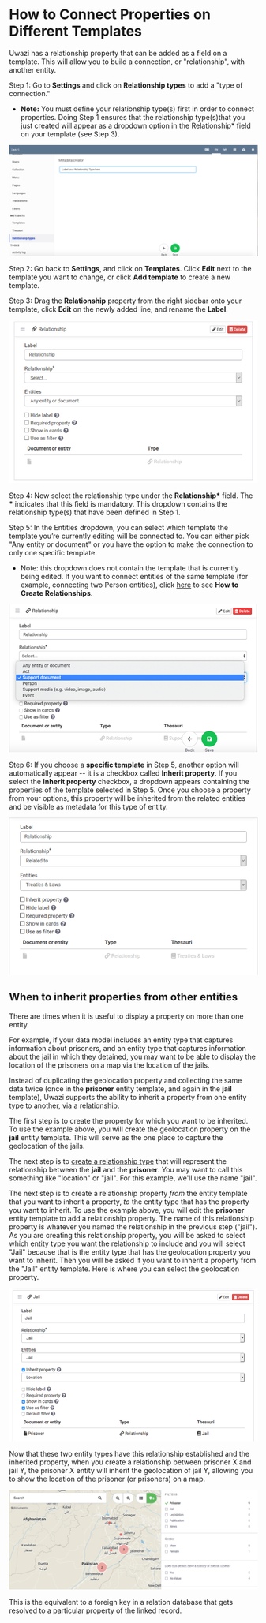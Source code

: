 # How to Connect Properties on Different Templates

Uwazi has a relationship property that can be added as a field on a template. This will allow you to build a connection, or "relationship", with another entity.

Step 1: Go to **Settings** and click on **Relationship types** to add a "type of connection."

- **Note:** You must define your relationship type(s) first in order to connect properties. Doing Step 1 ensures that the relationship type(s)that you just created will appear as a dropdown option in the Relationship\* field on your template (see Step 3).

![image alt text](images/image_20.png)

Step 2: Go back to **Settings**, and click on **Templates**. Click **Edit** next to the template you want to change, or click **Add template** to create a new template.

Step 3: Drag the **Relationship** property from the right sidebar onto your template, click **Edit** on the newly added line, and rename the **Label**.

![image alt text](images/image_21.png)

Step 4: Now select the relationship type under the **Relationship\*** field. The **\*** indicates that this field is mandatory. This dropdown contains the relationship type(s) that have been defined in Step 1.

Step 5: In the Entities dropdown, you can select which template the template you’re currently editing will be connected to. You can either pick "Any entity or document" or you have the option to make the connection to only one specific template.

- Note: this dropdown does not contain the template that is currently being edited. If you want to connect entities of the same template (for example, connecting two Person entities), click [here](#bookmark=id.xx9qyx39lfd5) to see **How to Create Relationships**.

![image alt text](images/image_22.png)

Step 6: If you choose a **specific template** in Step 5, another option will automatically appear -- it is a checkbox called **Inherit property**. If you select the **Inherit property** checkbox, a dropdown appears containing the properties of the template selected in Step 5. Once you choose a property from your options, this property will be inherited from the related entities and be visible as metadata for this type of entity.

![image alt text](images/image_23.png)

## When to inherit properties from other entities

There are times when it is useful to display a property on more than one entity.

For example, if your data model includes an entity type that captures information about prisoners, and an entity type that captures information about the jail in which they detained, you may want to be able to display the location of the prisoners on a map via the location of the jails.

Instead of duplicating the geolocation property and collecting the same data twice (once in the **prisoner** entity template, and again in the **jail** template), Uwazi supports the ability to inherit a property from one entity type to another, via a relationship.

The first step is to create the property for which you want to be inherited. To use the example above, you will create the geolocation property on the **jail** entity template. This will serve as the one place to capture the geolocation of the jails.

The next step is to [create a relationship type](https://github.com/huridocs/uwazi/wiki/Create-Different-Relationships) that will represent the relationship between the **jail** and the **prisoner**. You may want to call this something like "location" or "jail". For this example, we'll use the name "jail".

The next step is to create a relationship property _from_ the entity template that you want to inherit a property, _to_ the entity type that has the property you want to inherit. To use the example above, you will edit the **prisoner** entity template to add a relationship property. The name of this relationship property is whatever you named the relationship in the previous step ("jail"). As you are creating this relationship property, you will be asked to select which entity type you want the relationship to include and you will select "Jail" because that is the entity type that has the geolocation property you want to inherit. Then you will be asked if you want to inherit a property from the "Jail" entity template. Here is where you can select the geolocation property.

![image alt text](images/image_24.png)

Now that these two entity types have this relationship established and the inherited property, when you create a relationship between prisoner X and jail Y, the prisoner X entity will inherit the geolocation of jail Y, allowing you to show the location of the prisoner (or prisoners) on a map.

![image alt text](images/image_25.png)

This is the equivalent to a foreign key in a relation database that gets resolved to a particular property of the linked record.
